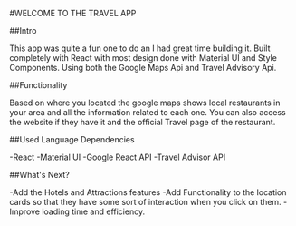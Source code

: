 #WELCOME TO THE TRAVEL APP

##Intro

This app was quite a fun one to do an I had great time building it. Built completely with React with most design done with Material UI and Style Components. Using both the Google Maps Api and Travel Advisory Api.

##Functionality

Based on where you located the google maps shows local restaurants in your area and all the information related to each one. You can also access the website if they have it and the official Travel page of the restaurant.

##Used Language Dependencies

-React
-Material UI
-Google React API
-Travel Advisor API


##What's Next?

-Add the Hotels and Attractions features
-Add Functionality to the location cards so that they have some sort of interaction when you click on them.
-Improve loading time and efficiency.
